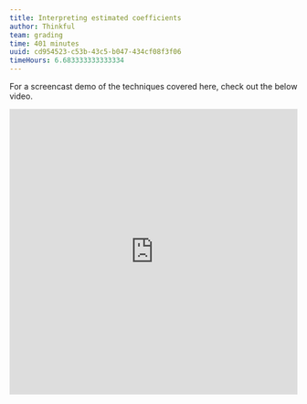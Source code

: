```yaml
---
title: Interpreting estimated coefficients
author: Thinkful
team: grading
time: 401 minutes
uuid: cd954523-c53b-43c5-b047-434cf08f3f06
timeHours: 6.683333333333334
---
```


<jupyter notebook-name="4.understanding_the_relationship" course-code="DSBC"></jupyter>

For a screencast demo of the techniques covered here, check out the below video.


<iframe id="kaltura_player_1604764633" src="https://cdnapisec.kaltura.com/p/2315191/sp/231519100/embedIframeJs/uiconf_id/45331192/partner_id/2315191?iframeembed=true&playerId=kaltura_player_1604764633&entry_id=1_krlndznj" width="100%" height="500" allowfullscreen webkitallowfullscreen mozAllowFullScreen allow="autoplay *; fullscreen *; encrypted-media *" frameborder="0"></iframe>